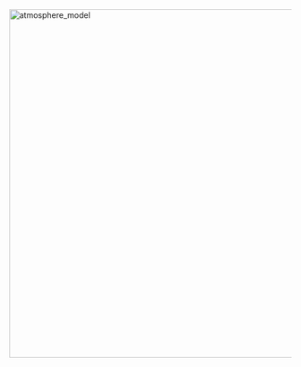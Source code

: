



<img width="1315" height="623" alt="atmosphere_model" src="https://github.com/user-attachments/assets/defbf4b4-b1be-4b9f-b1f3-e22fe81e0a90" />


